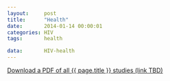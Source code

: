 ```yaml
---
layout:     post
title:      "Health"
date:       2014-01-14 00:00:01
categories: HIV
tags:       health

data:       HIV-health
---
```


[Download a PDF of all {{ page.title }} studies (link TBD)]()